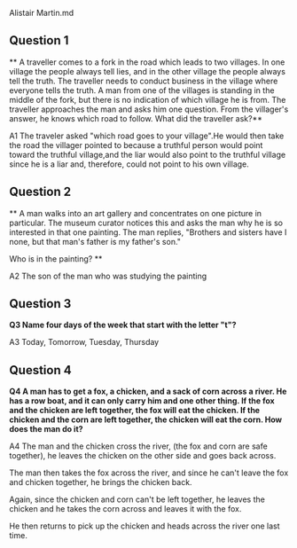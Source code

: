 Alistair Martin.md


## Question 1
** A traveller comes to a fork in the road which leads to two villages. In one village the people always tell lies, and in the other village the people always tell the truth. The traveller needs to conduct business in the village where everyone tells the truth. A man from one of the villages is standing in the middle of the fork, but there is no indication of which village he is from. The traveller approaches the man and asks him one question. From the villager's answer, he knows which road to follow. What did the traveller ask?**

A1 The traveler asked "which road goes to your village".He would then take the road the villager pointed to because a truthful person would point toward the truthful village,and the liar would also point to the truthful village since he is a liar and, therefore, could not point to his own village.


## Question 2
** A man walks into an art gallery and concentrates on one picture in particular. The museum curator notices this and asks the man why he is so interested in that one painting. The man replies, "Brothers and sisters have I none, but that man's father is my father's son."

Who is in the painting?
**

A2  The son of the man who was studying the painting



## Question 3
**Q3 Name four days of the week that start with the letter "t"?**

A3 Today, Tomorrow, Tuesday, Thursday 




## Question 4
**Q4 A man has to get a fox, a chicken, and a sack of corn across a river. He has a row boat, and it can only carry him and one other thing. If the fox and the chicken are left together, the fox will eat the chicken. If the chicken and the corn are left together, the chicken will eat the corn. How does the man do it?**

A4 The man and the chicken cross the river, (the fox and corn are safe together), he leaves the chicken on the other side and goes back across.

The man then takes the fox across the river, and since he can't leave the fox and chicken together, he brings the chicken back.

Again, since the chicken and corn can't be left together, he leaves the chicken and he takes the corn across and leaves it with the fox.

He then returns to pick up the chicken and heads across the river one last time.